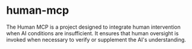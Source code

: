 # human-mcp
The Human MCP is a project designed to integrate human intervention when AI conditions are insufficient. It ensures that human oversight is invoked when necessary to verify or supplement the AI's understanding.
